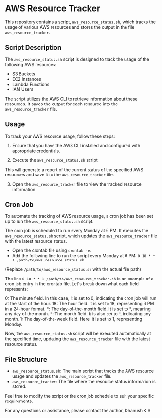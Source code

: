 # AWS Resource Tracker

This repository contains a script, `aws_resource_status.sh`, which tracks the usage of various AWS resources and stores the output in the file `aws_resource_tracker`.

## Script Description

The `aws_resource_status.sh` script is designed to track the usage of the following AWS resources:

- S3 Buckets
- EC2 Instances
- Lambda Functions
- IAM Users

The script utilizes the AWS CLI to retrieve information about these resources. It saves the output for each resource into the `aws_resource_tracker` file.

## Usage

To track your AWS resource usage, follow these steps:

1. Ensure that you have the AWS CLI installed and configured with appropriate credentials.

2. Execute the `aws_resource_status.sh` script

This will generate a report of the current status of the specified AWS resources and save it to the `aws_resource_tracker` file.

3. Open the `aws_resource_tracker` file to view the tracked resource information.

## Cron Job

To automate the tracking of AWS resource usage, a cron job has been set up to run the `aws_resource_status.sh` script.

The cron job is scheduled to run every Monday at 6 PM. It executes the `aws_resource_status.sh` script, which updates the `aws_resource_tracker` file with the latest resource status.

- Open the crontab file using `crontab -e`.
- Add the following line to run the script every Monday at 6 PM: `0 18 * * 1 /path/to/aws_resource_status.sh`

(Replace `/path/to/aws_resource_status.sh` with the actual file path)

The line  `0 18 * * 1 /path/to/aws_resource_tracker.sh` is an example of a cron job entry in the crontab file. Let's break down what each field represents:

0: The minute field. In this case, it is set to 0, indicating the cron job will run at the start of the hour.
18: The hour field. It is set to 18, representing 6 PM in a 24-hour format.
*: The day-of-the-month field. It is set to *, meaning any day of the month.
*: The month field. It is also set to *, indicating any month.
1: The day-of-the-week field. Here, it is set to 1, representing Monday.

Now, the `aws_resource_status.sh` script will be executed automatically at the specified time, updating the `aws_resource_tracker` file with the latest resource status.

## File Structure

- `aws_resource_status.sh`: The main script that tracks the AWS resource usage and updates the `aws_resource_tracker` file.
- `aws_resource_tracker`: The file where the resource status information is stored.

Feel free to modify the script or the cron job schedule to suit your specific requirements.

For any questions or assistance, please contact the author, Dhanush K S
